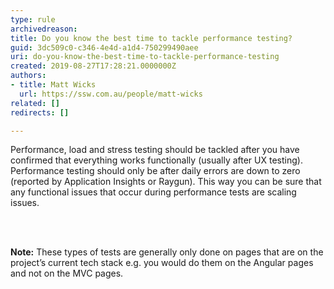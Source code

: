 ```yaml
---
type: rule
archivedreason: 
title: Do you know the best time to tackle performance testing?
guid: 3dc509c0-c346-4e4d-a1d4-750299490aee
uri: do-you-know-the-best-time-to-tackle-performance-testing
created: 2019-08-27T17:28:21.0000000Z
authors:
- title: Matt Wicks
  url: https://ssw.com.au/people/matt-wicks
related: []
redirects: []

---
```



<p class="ssw15-rteElement-P">Performance, load and stress testing should be tackled after you have confirmed that everything works functionally (usually after UX testing). Performance testing should only be after daily errors are down to zero (reported by Application Insights or Raygun). This way you can be sure that any functional issues that occur during performance tests are scaling issues.<br></p>
<br><excerpt class='endintro'></excerpt><br>
<p><b>​Note&#58;</b> These types of tests are generally only done on pages that are on the project’s current tech stack e.g. you would do them on the Angular pages and not on the MVC pages.<br></p>


